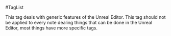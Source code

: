 #TagList

This tag deals with generic features of the Unreal Editor.
This tag should not be applied to every note dealing things that can be done in the Unreal Editor, most things have more specific tags.

